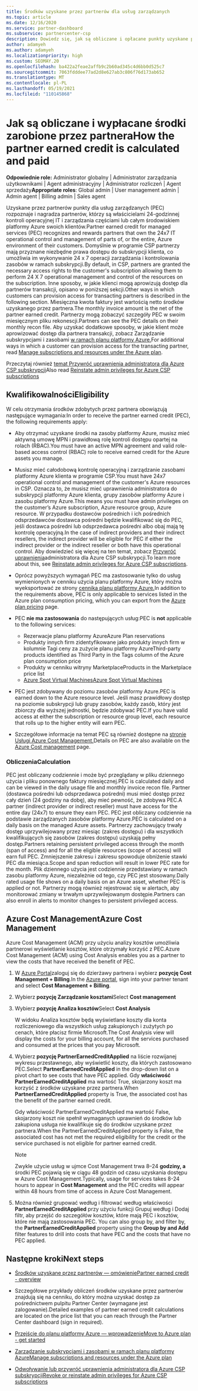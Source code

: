 ```yaml
---
title: Środków uzyskane przez partnerów dla usług zarządzanych
ms.topic: article
ms.date: 12/16/2020
ms.service: partner-dashboard
ms.subservice: partnercenter-csp
description: Dowiedz się, jak są obliczane i opłacane punkty uzyskane przez partnerów firmy Microsoft dla usług zarządzanych oraz jak upewnić się, że kwalifikujesz się.
author: adamyeh
ms.author: adamyeh
ms.localizationpriority: high
ms.custom: SEOMAY.20
ms.openlocfilehash: ba422a2feae2affb9c2b60ad345c4d6bb0d525c7
ms.sourcegitcommit: 7063fdddee77ad2d8e627ab3c806f76d173ab652
ms.translationtype: MT
ms.contentlocale: pl-PL
ms.lasthandoff: 05/19/2021
ms.locfileid: "110145868"
---
```

# <a name="how-the-partner-earned-credit-is-calculated-and-paid"></a><span data-ttu-id="287d9-103">Jak są obliczane i wypłacane środki zarobione przez partnera</span><span class="sxs-lookup"><span data-stu-id="287d9-103">How the partner earned credit is calculated and paid</span></span>

<span data-ttu-id="287d9-104">**Odpowiednie role:** Administrator globalny | Administrator zarządzania użytkownikami | Agent administracyjny | Administrator rozliczeń | Agent sprzedaży</span><span class="sxs-lookup"><span data-stu-id="287d9-104">**Appropriate roles**: Global admin | User management admin | Admin agent | Billing admin | Sales agent</span></span>

<span data-ttu-id="287d9-105">Uzyskane przez partnerów punkty dla usług zarządzanych (PEC) rozpoznaje i nagradza partnerów, którzy są właścicielami 24-godzinnej kontroli operacyjnej IT i zarządzania częściami lub całym środowiskiem platformy Azure swoich klientów.</span><span class="sxs-lookup"><span data-stu-id="287d9-105">Partner earned credit for managed services (PEC) recognizes and rewards partners that own the 24x7 IT operational control and management of parts of, or the entire, Azure environment of their customers.</span></span> <span data-ttu-id="287d9-106">Domyślnie w programie CSP partnerzy mają przyznane niezbędne prawa dostępu do subskrypcji klienta, co umożliwia im wykonywanie 24 x 7 operacji zarządzania i kontrolowania zasobów w ramach subskrypcji.</span><span class="sxs-lookup"><span data-stu-id="287d9-106">By default, in CSP, partners are granted the necessary access rights to the customer's subscription allowing them to perform 24 X 7 operational management and control of the resources on the subscription.</span></span> <span data-ttu-id="287d9-107">Inne sposoby, w jakie klienci mogą aprowizują dostęp dla partnerów transakcji, opisano w poniższej sekcji.</span><span class="sxs-lookup"><span data-stu-id="287d9-107">Other ways in which customers can provision access for transacting partners is described in the following section.</span></span> <span data-ttu-id="287d9-108">Miesięczna kwota faktury jest wartością netto środków uzyskanego przez partnera.</span><span class="sxs-lookup"><span data-stu-id="287d9-108">The monthly invoice amount is the net of the partner earned credit.</span></span> <span data-ttu-id="287d9-109">Partnerzy mogą zobaczyć szczegóły PEC w swoim miesięcznym pliku rekonescji.</span><span class="sxs-lookup"><span data-stu-id="287d9-109">Partners can see the PEC details on their monthly recon file.</span></span> <span data-ttu-id="287d9-110">Aby uzyskać dodatkowe sposoby, w jakie klient może aprowizować dostęp dla partnera transakcji, zobacz Zarządzanie subskrypcjami i zasobami [w ramach planu platformy Azure.](azure-plan-manage.md)</span><span class="sxs-lookup"><span data-stu-id="287d9-110">For additional ways in which a customer can provision access for the transacting partner, read [Manage subscriptions and resources under the Azure plan](azure-plan-manage.md).</span></span>

<span data-ttu-id="287d9-111">Przeczytaj również [temat Przywróć uprawnienia administratora dla Azure CSP subskrypcji](revoke-reinstate-csp.md)</span><span class="sxs-lookup"><span data-stu-id="287d9-111">Also read [Reinstate admin privileges for Azure CSP subscriptions](revoke-reinstate-csp.md)</span></span>

## <a name="eligibility"></a><span data-ttu-id="287d9-112">Kwalifikowalności</span><span class="sxs-lookup"><span data-stu-id="287d9-112">Eligibility</span></span>

<span data-ttu-id="287d9-113">W celu otrzymania środków zdobytych przez partnera obowiązują następujące wymagania:</span><span class="sxs-lookup"><span data-stu-id="287d9-113">In order to receive the partner earned credit (PEC), the following requirements apply:</span></span> 

- <span data-ttu-id="287d9-114">Aby otrzymać uzyskane środki na zasoby platformy Azure, musisz mieć aktywną umowę MPN i prawidłową rolę kontroli dostępu opartej na rolach (RBAC).</span><span class="sxs-lookup"><span data-stu-id="287d9-114">You must have an active MPN agreement and valid role-based access control (RBAC) role to receive earned credit for the Azure assets you manage.</span></span>

- <span data-ttu-id="287d9-115">Musisz mieć całodobową kontrolę operacyjną i zarządzanie zasobami platformy Azure klienta w programie CSP.</span><span class="sxs-lookup"><span data-stu-id="287d9-115">You must have 24x7 operational control and management of the customer's Azure resources in CSP.</span></span> <span data-ttu-id="287d9-116">Oznacza to, że musisz mieć uprawnienia administratora do subskrypcji platformy Azure klienta, grupy zasobów platformy Azure i zasobu platformy Azure.</span><span class="sxs-lookup"><span data-stu-id="287d9-116">This means you must have admin privileges on the customer’s Azure subscription, Azure resource group, Azure resource.</span></span> <span data-ttu-id="287d9-117">W przypadku dostawców pośrednich i ich pośrednich odsprzedawców dostawca pośredni będzie kwalifikować się do PEC, jeśli dostawca pośredni lub odsprzedawca pośredni albo obaj mają tę kontrolę operacyjną.</span><span class="sxs-lookup"><span data-stu-id="287d9-117">In the case of indirect providers and their indirect resellers, the indirect provider will be eligible for PEC if either the indirect provider or the indirect reseller or both have this operational control.</span></span> <span data-ttu-id="287d9-118">Aby dowiedzieć się więcej na ten temat, zobacz [Przywróć uprawnienia](./revoke-reinstate-csp.md)administratora dla Azure CSP subskrypcji.</span><span class="sxs-lookup"><span data-stu-id="287d9-118">To learn more about this, see [Reinstate admin privileges for Azure CSP subscriptions](./revoke-reinstate-csp.md).</span></span>

- <span data-ttu-id="287d9-119">Oprócz powyższych wymagań PEC ma zastosowanie tylko do usług wymienionych w cenniku użycia planu platformy Azure, który można wyeksportować ze strony [cennika planu platformy Azure.](https://partner.microsoft.com/commerce/sales)</span><span class="sxs-lookup"><span data-stu-id="287d9-119">In addition to the requirements above, PEC is only applicable to services listed in the Azure plan consumption pricing, which you can export from the [Azure plan pricing](https://partner.microsoft.com/commerce/sales) page.</span></span>

- <span data-ttu-id="287d9-120">PEC **nie ma zastosowania** do następujących usług:</span><span class="sxs-lookup"><span data-stu-id="287d9-120">PEC is **not** applicable to the following services:</span></span>
    - <span data-ttu-id="287d9-121">Rezerwacje planu platformy Azure</span><span class="sxs-lookup"><span data-stu-id="287d9-121">Azure Plan reservations</span></span>
    - <span data-ttu-id="287d9-122">Produkty innych firm zidentyfikowane jako produkty innych firm w kolumnie Tagi ceny za zużycie planu platformy Azure</span><span class="sxs-lookup"><span data-stu-id="287d9-122">Third-party products identified as Third Party in the Tags column of the Azure plan consumption price</span></span>
    - <span data-ttu-id="287d9-123">Produkty w cenniku witryny Marketplace</span><span class="sxs-lookup"><span data-stu-id="287d9-123">Products in the Marketplace price list</span></span>
    - [<span data-ttu-id="287d9-124">Azure Spot Virtual Machines</span><span class="sxs-lookup"><span data-stu-id="287d9-124">Azure Spot Virtual Machines</span></span>](https://partner.microsoft.com/resources/collection/azure-spot-in-csp#/)

- <span data-ttu-id="287d9-125">PEC jest zdobywany do poziomu zasobów platformy Azure.</span><span class="sxs-lookup"><span data-stu-id="287d9-125">PEC is earned down to the Azure resource level.</span></span> <span data-ttu-id="287d9-126">Jeśli masz prawidłowy dostęp na poziomie subskrypcji lub grupy zasobów, każdy zasób, który jest zbiorczy dla wyższej jednostki, będzie zdobywać PEC.</span><span class="sxs-lookup"><span data-stu-id="287d9-126">If you have valid access at either the subscription or resource group level, each resource that rolls up to the higher entity will earn PEC.</span></span>

- <span data-ttu-id="287d9-127">Szczegółowe informacje na temat PEC są również dostępne na [stronie Usługi Azure Cost Management.](/azure/cost-management-billing/costs/get-started-partners)</span><span class="sxs-lookup"><span data-stu-id="287d9-127">Details on PEC are also available on the [Azure Cost management](/azure/cost-management-billing/costs/get-started-partners) page.</span></span>

### <a name="calculation"></a><span data-ttu-id="287d9-128">Obliczenia</span><span class="sxs-lookup"><span data-stu-id="287d9-128">Calculation</span></span>

<span data-ttu-id="287d9-129">PEC jest obliczany codziennie i może być przeglądany w pliku dziennego użycia i pliku ponownego faktury miesięcznej.</span><span class="sxs-lookup"><span data-stu-id="287d9-129">PEC is calculated daily and can be viewed in the daily usage file and monthly invoice recon file.</span></span> <span data-ttu-id="287d9-130">Partner (dostawca pośredni lub odsprzedawca pośredni) musi mieć dostęp przez cały dzień (24 godziny na dobę), aby mieć pewność, że zdobywa PEC.</span><span class="sxs-lookup"><span data-stu-id="287d9-130">A partner (indirect provider or indirect reseller) must have access for the entire day (24x7) to ensure they earn PEC.</span></span> <span data-ttu-id="287d9-131">PEC jest obliczany codziennie na podstawie zarządzanych zasobów platformy Azure.</span><span class="sxs-lookup"><span data-stu-id="287d9-131">PEC is calculated on a daily basis on the managed Azure assets.</span></span> <span data-ttu-id="287d9-132">Partnerzy zachowujący trwały dostęp uprzywilejowany przez miesiąc (zakres dostępu) i dla wszystkich kwalifikujących się zasobów (zakres dostępu) uzyskają pełny dostęp.</span><span class="sxs-lookup"><span data-stu-id="287d9-132">Partners retaining persistent privileged access through the month (span of access) and for all the eligible resources (scope of access) will earn full PEC.</span></span> <span data-ttu-id="287d9-133">Zmniejszenie zakresu i zakresu spowoduje obniżenie stawki PEC dla miesiąca.</span><span class="sxs-lookup"><span data-stu-id="287d9-133">Scope and span reduction will result in lower PEC rate for the month.</span></span> <span data-ttu-id="287d9-134">Plik dziennego użycia jest codziennie przedstawiany w ramach zasobu platformy Azure, niezależnie od tego, czy PEC jest stosowany.</span><span class="sxs-lookup"><span data-stu-id="287d9-134">Daily rated usage file shows on a daily basis on an Azure asset, whether PEC is applied or not.</span></span> <span data-ttu-id="287d9-135">Partnerzy mogą również rejestrować się w alertach, aby monitorować zmiany w trwałym uprzywilejowanym dostępie.</span><span class="sxs-lookup"><span data-stu-id="287d9-135">Partners can also enroll in alerts to monitor changes to persistent privileged access.</span></span>

## <a name="azure-cost-management"></a><span data-ttu-id="287d9-136">Azure Cost Management</span><span class="sxs-lookup"><span data-stu-id="287d9-136">Azure Cost Management</span></span>

<span data-ttu-id="287d9-137">Azure Cost Management (ACM) przy użyciu analizy kosztów umożliwia partnerowi wyświetlanie kosztów, które otrzymały korzyść z PEC.</span><span class="sxs-lookup"><span data-stu-id="287d9-137">Azure Cost Management (ACM) using Cost Analysis enables you as a partner to view the costs that have received the benefit of PEC.</span></span>  

1. <span data-ttu-id="287d9-138">W [Azure Portal](https://portal.azure.com)zaloguj się do dzierżawy partnera i wybierz **pozycję Cost Management + Billing**.</span><span class="sxs-lookup"><span data-stu-id="287d9-138">In the [Azure portal](https://portal.azure.com), sign into your partner tenant and select **Cost Management + Billing**.</span></span>

2. <span data-ttu-id="287d9-139">Wybierz **pozycję Zarządzanie kosztami**</span><span class="sxs-lookup"><span data-stu-id="287d9-139">Select **Cost management**</span></span>

3. <span data-ttu-id="287d9-140">Wybierz **pozycję Analiza kosztów**</span><span class="sxs-lookup"><span data-stu-id="287d9-140">Select **Cost Analysis**</span></span>

   <span data-ttu-id="287d9-141">W widoku Analiza kosztów będą wyświetlane koszty dla konta rozliczeniowego dla wszystkich usług zakupionych i zużytych po cenach, które płacisz firmie Microsoft.</span><span class="sxs-lookup"><span data-stu-id="287d9-141">The Cost Analysis view will display the costs for your billing account, for all the services purchased and consumed at the prices that you pay Microsoft.</span></span>

4. <span data-ttu-id="287d9-142">Wybierz **pozycję PartnerEarnedCreditApplied** na liście rozwijanej wykresu przestawnego, aby wyświetlić koszty, dla których zastosowano PEC.</span><span class="sxs-lookup"><span data-stu-id="287d9-142">Select **PartnerEarnedCreditApplied** in the drop-down list on a pivot chart to see costs that have PEC applied.</span></span> <span data-ttu-id="287d9-143">Gdy **właściwość PartnerEarnedCreditApplied** ma wartość True, skojarzony koszt ma korzyść z środków uzyskane przez partnera.</span><span class="sxs-lookup"><span data-stu-id="287d9-143">When **PartnerEarnedCreditApplied** property is True, the associated cost has the benefit of the partner earned credit.</span></span> 

   <span data-ttu-id="287d9-144">Gdy właściwość PartnerEarnedCreditApplied ma wartość False, skojarzony koszt nie spełnił wymaganych uprawnień do środków lub zakupiona usługa nie kwalifikuje się do środków uzyskane przez partnera.</span><span class="sxs-lookup"><span data-stu-id="287d9-144">When the PartnerEarnedCreditApplied property is False, the associated cost has not met the required eligibility for the credit or the service purchased is not eligible for partner earned credit.</span></span>

   >[!NOTE] 
   ><span data-ttu-id="287d9-145">Zwykle użycie usług w ujmce Cost Management trwa 8–24 **godziny, a** środki PEC pojawią się w ciągu 48 godzin od czasu uzyskania dostępu w Azure Cost Management.</span><span class="sxs-lookup"><span data-stu-id="287d9-145">Typically, usage for services takes 8-24 hours to appear in **Cost Management** and the PEC credits will appear within 48 hours from time of access in Azure Cost Management.</span></span>

5. <span data-ttu-id="287d9-146">Można również grupować według i filtrować według właściwości **PartnerEarnedCreditApplied** przy użyciu funkcji Grupuj według i Dodaj filtr, aby przejść do szczegółów kosztów, które mają PEC i kosztów, które nie mają zastosowania PEC. </span><span class="sxs-lookup"><span data-stu-id="287d9-146">You can also group by, and filter by, the **PartnerEarnedCreditApplied** property using the **Group by and Add** filter features to drill into costs that have PEC and the costs that have no PEC applied.</span></span>

## <a name="next-steps"></a><span data-ttu-id="287d9-147">Następne kroki</span><span class="sxs-lookup"><span data-stu-id="287d9-147">Next steps</span></span>

- [<span data-ttu-id="287d9-148">Środków uzyskane przez partnerów — omówienie</span><span class="sxs-lookup"><span data-stu-id="287d9-148">Partner earned credit - overview</span></span>](partner-earned-credit.md)

- <span data-ttu-id="287d9-149">Szczegółowe przykłady obliczeń środków uzyskane przez partnerów znajdują się na cenniku, do który można uzyskać dostęp za pośrednictwem pulpitu Partner Center (wymagane jest zalogowanie).</span><span class="sxs-lookup"><span data-stu-id="287d9-149">Detailed examples of partner earned credit calculations are located on the price list that you can reach through the Partner Center dashboard (sign in required).</span></span>

- [<span data-ttu-id="287d9-150">Przejście do planu platformy Azure — wprowadzenie</span><span class="sxs-lookup"><span data-stu-id="287d9-150">Move to Azure plan - get started</span></span>](azure-plan-get-started.md)

- [<span data-ttu-id="287d9-151">Zarządzanie subskrypcjami i zasobami w ramach planu platformy Azure</span><span class="sxs-lookup"><span data-stu-id="287d9-151">Manage subscriptions and resources under the Azure plan</span></span>](azure-plan-manage.md)

- [<span data-ttu-id="287d9-152">Odwoływanie lub przywróć uprawnienia administratora dla Azure CSP subskrypcji</span><span class="sxs-lookup"><span data-stu-id="287d9-152">Revoke or reinstate admin privileges for Azure CSP subscriptions</span></span>](revoke-reinstate-csp.md)
